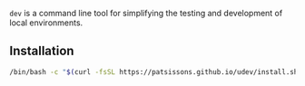 `dev` is a command line tool for simplifying the testing and development of local environments.

## Installation

```sh
/bin/bash -c "$(curl -fsSL https://patsissons.github.io/udev/install.sh)"
```
